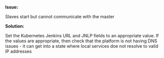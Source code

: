 **Issue:**

Slaves start but cannot communicate with the master

**Solution:**

Set the Kubernetes Jenkins URL and JNLP fields to an appropriate value. If the values are appropriate, then check that the platform is not having DNS issues - it can get into a state where local services doe not resolve to valid IP addresses
